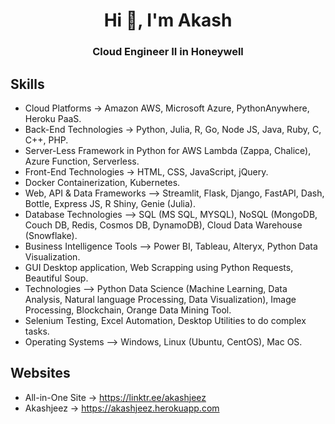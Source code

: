 <h1 align = "center">Hi 👋, I'm <b> Akash </b> </h1>
<h3 align = "center"> Cloud Engineer II in Honeywell </h3>

## Skills

- Cloud Platforms -> Amazon AWS, Microsoft Azure, PythonAnywhere, Heroku PaaS.
-	Back-End Technologies -> Python, Julia, R, Go, Node JS, Java, Ruby, C, C++, PHP.
-	Server-Less Framework in Python for AWS Lambda (Zappa, Chalice), Azure Function, Serverless.
-	Front-End Technologies -> HTML, CSS, JavaScript, jQuery.
-	Docker Containerization, Kubernetes.
-	Web, API & Data Frameworks –> Streamlit, Flask, Django, FastAPI, Dash, Bottle, Express JS, R Shiny, Genie (Julia).
-	Database Technologies –> SQL (MS SQL, MYSQL), NoSQL (MongoDB, Couch DB, Redis, Cosmos DB, DynamoDB), Cloud Data Warehouse (Snowflake).
-	Business Intelligence Tools –> Power BI, Tableau, Alteryx, Python Data Visualization.
-	GUI Desktop application, Web Scrapping using Python Requests, Beautiful Soup.
- Technologies –> Python Data Science (Machine Learning, Data Analysis, Natural language Processing, Data Visualization), Image Processing, Blockchain, Orange Data Mining Tool.
-	Selenium Testing, Excel Automation, Desktop Utilities to do complex tasks.
-	Operating Systems –> Windows, Linux (Ubuntu, CentOS), Mac OS.


## Websites

- All-in-One Site -> https://linktr.ee/akashjeez
- Akashjeez -> https://akashjeez.herokuapp.com
